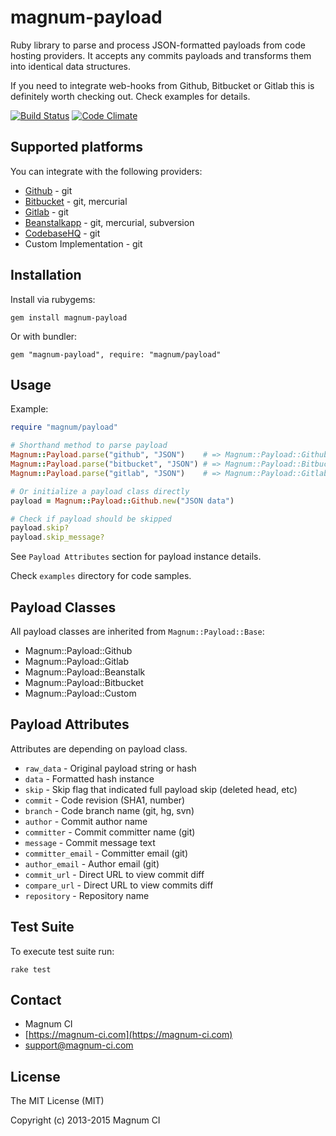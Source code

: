 # magnum-payload

Ruby library to parse and process JSON-formatted payloads from code hosting providers. 
It accepts any commits payloads and transforms them into identical data structures. 

If you need to integrate web-hooks from Github, Bitbucket or Gitlab this is definitely
worth checking out. Check examples for details.

[![Build Status](https://magnum-ci.com/status/1f87bb33961c21de5940142e86a741f1.png)](https://magnum-ci.com/public/0cb3a398347ebeeb90fb/builds) 
[![Code Climate](https://codeclimate.com/github/magnumci/magnum-payload.png)](https://codeclimate.com/github/magnumci/magnum-payload)

## Supported platforms

You can integrate with the following providers:

- [Github](https://github.com) - git
- [Bitbucket](https://bitbucket.org) - git, mercurial
- [Gitlab](https://www.gitlab.com/) - git
- [Beanstalkapp](http://beanstalkapp.com/) - git, mercurial, subversion
- [CodebaseHQ](http://www.codebasehq.com/) - git
- Custom Implementation - git

## Installation

Install via rubygems:

```
gem install magnum-payload
```

Or with bundler:

```
gem "magnum-payload", require: "magnum/payload"
```

## Usage

Example:

```ruby
require "magnum/payload"

# Shorthand method to parse payload
Magnum::Payload.parse("github", "JSON")    # => Magnum::Payload::Github
Magnum::Payload.parse("bitbucket", "JSON") # => Magnum::Payload::Bitbucket
Magnum::Payload.parse("gitlab", "JSON")    # => Magnum::Payload::Gitlab

# Or initialize a payload class directly
payload = Magnum::Payload::Github.new("JSON data")

# Check if payload should be skipped
payload.skip?
payload.skip_message?
```

See `Payload Attributes` section for payload instance details.

Check `examples` directory for code samples.

## Payload Classes

All payload classes are inherited from `Magnum::Payload::Base`:

- Magnum::Payload::Github
- Magnum::Payload::Gitlab
- Magnum::Payload::Beanstalk
- Magnum::Payload::Bitbucket
- Magnum::Payload::Custom

## Payload Attributes

Attributes are depending on payload class.

- `raw_data`        - Original payload string or hash
- `data`            - Formatted hash instance
- `skip`            - Skip flag that indicated full payload skip (deleted head, etc)
- `commit`          - Code revision (SHA1, number)
- `branch`          - Code branch name (git, hg, svn)
- `author`          - Commit author name
- `committer`       - Commit committer name (git)
- `message`         - Commit message text
- `committer_email` - Committer email (git)
- `author_email`    - Author email (git)
- `commit_url`      - Direct URL to view commit diff
- `compare_url`     - Direct URL to view commits diff
- `repository`       - Repository name

## Test Suite

To execute test suite run:

```
rake test
```

## Contact

- Magnum CI
- [https://magnum-ci.com](https://magnum-ci.com)
- [support@magnum-ci.com](mailto:support@magnum-ci.com)

## License

The MIT License (MIT)

Copyright (c) 2013-2015 Magnum CI
